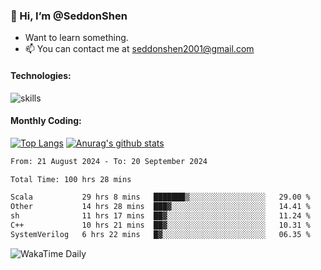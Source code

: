 ### 👋 Hi, I’m @SeddonShen
- Want to learn something.
- 📫 You can contact me at seddonshen2001@gmail.com

#### Technologies:

![skills](https://skillicons.dev/icons?i=scala,js,html,css,bootstrap,jquery,c,cpp,cloudflare,django,docker,flask,git,github,githubactions,linux,latex,mysql,nodejs,ps,php,pr,py,raspberrypi,redis,unreal,v,vscode,vue,bash)

#### Monthly Coding:
[![Top Langs](https://github-readme-stats.vercel.app/api/top-langs?username=seddonshen&show_icons=true&locale=en&layout=compact&hide=html&langs_count=8)](https://github.com/SeddonShen/)
[![Anurag's github stats](https://github-readme-stats.vercel.app/api?username=SeddonShen&count_private=true&show_icons=true)](https://github.com/anuraghazra/github-readme-stats)
<!--START_SECTION:waka-->

```txt
From: 21 August 2024 - To: 20 September 2024

Total Time: 100 hrs 28 mins

Scala           29 hrs 8 mins   ███████▒░░░░░░░░░░░░░░░░░   29.00 %
Other           14 hrs 28 mins  ███▓░░░░░░░░░░░░░░░░░░░░░   14.41 %
sh              11 hrs 17 mins  ██▓░░░░░░░░░░░░░░░░░░░░░░   11.24 %
C++             10 hrs 21 mins  ██▓░░░░░░░░░░░░░░░░░░░░░░   10.31 %
SystemVerilog   6 hrs 22 mins   █▓░░░░░░░░░░░░░░░░░░░░░░░   06.35 %
```

<!--END_SECTION:waka-->

![WakaTime Daily](https://wakatime.com/share/@seddon2001/61a7e342-5f12-4fea-bf92-1fac161e97d6.svg)
<!---
SeddonShen/SeddonShen is a ✨ special ✨ repository because its `README.md` (this file) appears on your GitHub profile.
You can click the Preview link to take a look at your changes.
--->
